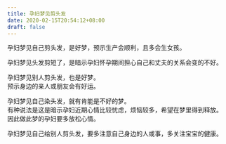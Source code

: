 ```yaml
---
title: 孕妇梦见剪头发
date: 2020-02-15T20:54:12+08:00
draft: false
---
```


孕妇梦见自己剪头发，是好梦，预示生产会顺利，且多会生女孩。<br>

孕妇梦见头发剪短了，是暗示孕妇怀孕期间担心自己和丈夫的关系会变的不好。<br>

孕妇梦见别人剪头发，也是好梦。<br>
预示身边的亲人或朋友会有好运。<br>

孕妇梦见自己染头发，就有肯能是不好的梦。<br>
有种说法是这是暗示孕妇近期心情比较忧虑，烦恼较多，希望在梦里得到释放。<br>
因此做此梦的孕妇要多放松心情。<br>

孕妇梦见自己给别人剪头发，要多注意自己身边的人或事，多关注宝宝的健康。<br>
